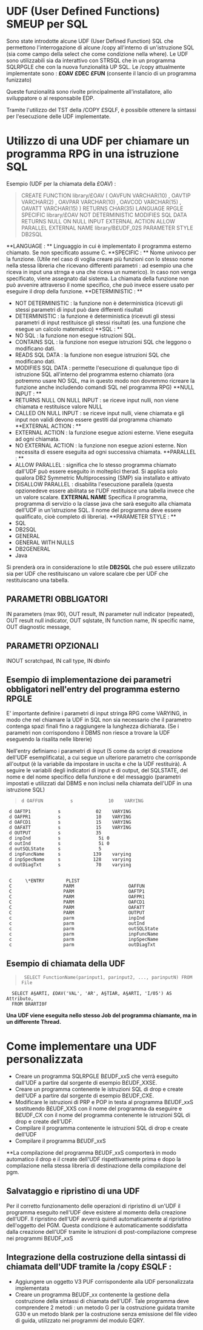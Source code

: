 # UDF (User Defined Functions) SMEUP per SQL

Sono state introdotte alcune UDF (User Defined Function) SQL che permettono l'interrogazione di
alcune /copy all'interno di un'istruzione SQL (sia come campo della select che come condizione
nella where).
Le UDF sono utilizzabili sia da interattivo con STRSQL che in un programma SQLRPGLE che con la
nuova funzionalità UP SQL.
Le /copy attualmente implementate sono : 
**£OAV**
**£DEC**
**£FUN** (consente il lancio di un programma funizzato)

Queste funzionalità sono rivolte principalmente all'installatore, allo sviluppatore o al
responsabile EDP.

Tramite l'utilizzo del TST  della /COPY £SQLF, è possibile ottenere la sintassi per l'esecuzione delle UDF implementate.


# Utilizzo di una UDF per chiamare un programma RPG in una istruzione SQL

Esempio (UDF per la chiamata della £OAV) : 

>CREATE FUNCTION library/£OAV  (
 OAVFUN VARCHAR(10) ,
 OAVTIP VARCHAR(2) ,
 OAVPAR VARCHAR(10) ,
 OAVCOD VARCHAR(15) ,
 OAVATT VARCHAR(15) )
 RETURNS CHAR(35)
 LANGUAGE RPGLE
 SPECIFIC library/£OAV
 NOT DETERMINISTIC
 MODIFIES SQL DATA
 RETURNS NULL ON NULL INPUT
 EXTERNAL ACTION
 ALLOW PARALLEL
 EXTERNAL NAME library/B£UDF_02S
 PARAMETER STYLE DB2SQL



**LANGUAGE : **
Linguaggio in cui è implementato il programma esterno chiamato. Se non specificato assume C.
**SPECIFIC : **
Nome univoco per la funzione. (Utile nel caso di voglia creare più funzioni
con lo stesso nome nella stessa libreria che ricevano differenti parametri :  ad esempio una che
riceva in input una strnga e una che riceva un numerico). In caso non venga specificato, viene
assegnato dal sistema. La chiamata della funzione non può avvenire attraverso il nome specifico,
che può invece essere usato per eseguire il drop della funzione.
**DETERMINISTIC : **
 - NOT DETERMINISTIC :  la funzione non è deterministica (ricevuti gli stessi parametri di input può
   dare differenti risultati
 - DETERMINISTIC :  la funzione è deterministica (ricevuti gli stessi parametri di input restituisce
   gli stessi risultati (es. una funzione che esegue un calcolo matematico)
**SQL : **
 - NO SQL :  la funzione non esegue istruzioni SQL.
 - CONTAINS SQL :  la funzione non esegue istruzioni SQL che leggono o modificano dati.
 - READS SQL DATA :  la funzione non esegue istruzioni SQL che modificano dati.
 - MODIFIES SQL DATA :  permette l'esecuzione di qualunque tipo di istruzione SQL all'interno del
   programma esterno chiamato (ora potremmo usare NO SQL, ma in questo modo non dovremmo ricreare
   la funzione anche includendo comandi SQL nel programma RPG)
**NULL INPUT : **
 - RETURNS NULL ON NULL INPUT :  se riceve input nulli, non viene chiamata e restituisce valore NULL
 - CALLED ON NULL INPUT :  se riceve input nulli, viene chiamata e gli input non validi devono essere
   gestiti dal programma chiamato
**EXTERNAL ACTION : **
 - EXTERNAL ACTION :  la funzione esegue azioni esterne. Viene eseguita ad ogni chiamata.
 - NO EXTERNAL ACTION :  la funzione non esegue azioni esterne. Non necessita di essere eseguita
   ad ogni successiva chiamata.
**PARALLEL : **
 - ALLOW PARALLEL :  significa che lo stesso programma chiamato dall'UDF può essere eseguito in
   molteplici therad. Si applica solo qualora DB2 Symmetric Multiprocessing (SMP) sia installato e
   attivato
 - DISALLOW PARALLEL :  disabilita l'esecuzione parallela (questa opzionedeve essere abilitata se
   l'UDF restituisce una tabella invece che un valore scalare.
**EXTERNAL NAME**
Specifica il programma, programma di servizio o la classe java che sarà eseguito alla chiamata
dell'UDF in un'istruzione SQL. Il nome del programma deve essere qualificato, cioè completo di
libreria).
**PARAMETER STYLE : **
 - SQL
 - DB2SQL
 - GENERAL
 - GENERAL WITH NULLS
 - DB2GENERAL
 - Java

Si prenderà ora in considerazione lo stile **DB2SQL** che può essere utilizzato sia per UDF che
restituiscano un valore scalare cbe per UDF che restituiscano una tabella.

## PARAMETRI OBBLIGATORI
IN parameters (max 90),
OUT result,
IN parameter null indicator (repeated),
OUT result null indicator,
OUT sqlstate,
IN function name,
IN specific name,
OUT diagnostic message,

## PARAMETRI OPZIONALI
INOUT scratchpad,
IN call type,
IN dbinfo

## Esempio di implementazione dei parametri obbligatori nell'entry del programma esterno RPGLE
E' importante definire i parametri di input stringa RPG come VARYING, in modo che nel chiamare la
UDF in SQL non sia necessario che il parametro contenga spazi finali fino a raggiungere la
lunghezza dichiarata.
(Se i parametri non corrispondono il DBMS non riesce a trovare la UDF eseguendo la risalita nelle
librerie)

Nell'entry definiamo i parametri di input (5 come da script di creazione dell'UDF esemplificata),
a cui segue un ulteriore parametro che corrisponde all'output (è la variabile da impostare in
uscita e che la UDF restituirà).
A seguire le variabili degli indicatori di input e di output, del SQLSTATE, del nome e del nome
specifico della funzione e del messaggio (parametri impostati e utilizzati dal DBMS  e non inclusi
nella chiamata dell'UDF in una istruzione SQL)

>     d OAFFUN          s             10    VARYING
     d OAFTP1          s             02    VARYING
     d OAFPR1          s             10    VARYING
     d OAFCD1          s             15    VARYING
     d OAFATT          s             15    VARYING
     d OUTPUT          s             35
     d inpInd          s              5i 0
     d outInd          s              5i 0
     d outSQLState     s              5
     d inpFuncName     s            139    varying
     d inpSpecName     s            128    varying
     d outDiagTxt      s             70    varying


     C     \*ENTRY        PLIST
     C                   PARM                    OAFFUN
     C                   PARM                    OAFTP1
     C                   PARM                    OAFPR1
     C                   PARM                    OAFCD1
     C                   PARM                    OAFATT
     C                   PARM                    OUTPUT
     c                   parm                    inpInd
     c                   parm                    outInd
     c                   parm                    outSQLState
     c                   parm                    inpFuncName
     c                   parm                    inpSpecName
     c                   parm                    outDiagTxt


## Esempio di chiamata della UDF
>      SELECT FunctionName(parinput1, parinput2, ..., parinputN) FROM File

      SELECT A§ARTI, £OAV('VAL', 'AR', A§TIAR, A§ARTI, 'I/05') AS Attributo,
      FROM BRARTI0F


**Una UDF viene eseguita nello stesso Job del programma chiamante, ma in un differente Thread.**




# Come implementare una UDF personalizzata

- Creare un programma SQLRPGLE B£UDF_xxS che verrà eseguito dall'UDF a partire dal sorgente di esempio B£UDF_XXSE.
- Creare un programma contenente le istruzioni SQL di drop e create dell'UDF a partire dal sorgente di esempio B£UDF_CXE.
- Modificare le istruzioni di PRP e POP in testa al programma B£UDF_xxS sostituendo B£UDF_XXS con il nome del programma da eseguire e B£UDF_CX con il nome del programma contenente le istruzioni SQL di drop e create dell'UDF.
- Compilare il programma contenente le istruzioni SQL di drop e create dell'UDF
- Compilare il programma B£UDF_xxS


**La compilazione del programma B£UDF_xxS comporterà in modo automatico il drop e il create dell'UDF rispettivamente prima e dopo la compilazione nella stessa libreria di destinazione
della compilazione del pgm.

## Salvataggio e ripristino di una UDF
Per il corretto funzionamento delle operazioni di ripristino di un'UDF il programma eseguito nell'UDF deve esistere al momento della creazione dell'UDF. Il ripristino dell'UDF avverrà quindi automaticamente al ripristino dell'oggetto del PGM. Questa condizione è automaticamente soddisfatta dalla creazione dell'UDF tramite le istruzioni di post-compilazione comprese nei programmi B£UDF_xxS


## Integrazione della costruzione della sintassi di chiamata dell'UDF tramite la /copy £SQLF : 

- Aggiungere un oggetto V3 PUF corrispondente alla UDF personalizzata implementata
- Creare un programma  B£UDF_xx contenente la gestione della costruzione della sintassi di chiamata dell'UDF. Tale programma deve comprendere 2 metodi :  un metodo G per la costruzione guidata tramite G30 e un metodo blank per la costruzione senza emissione del file video di guida, utilizzato nei programmi del modulo EQRY.





